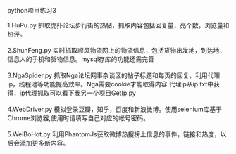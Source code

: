 python项目练习3

1.HuPu.py 抓取虎扑论坛步行街的热帖，抓取内容包括回复量，亮个数，浏览量和热评。<br/><br/>
2.ShunFeng.py 实时抓取顺风物流网上的物流信息，包括货物出发地，到达地，信息人的手机和货物信息。mysql存库的功能还需完善<br/><br/>
3.NgaSpider.py 抓取Nga论坛网事杂谈区的帖子标题和每页的回复，利用代理ip，线程池等功能提高效率。Nga需要cookie才能取得内容
代理ip从ip.txt中获得，ip代理抓取可以看下我另一个项目GetIp.py<br/><br/>
4.WebDriver.py 模拟登录豆瓣，知乎，百度和新浪微博。使用selenium库基于Chrome浏览器,使用时请填写自己对应的帐号密码。<br/><br/>
5.WeiBoHot.py 利用PhantomJs获取微博热搜榜上信息的事件，链接和热度，以后会添加更多新内容。
